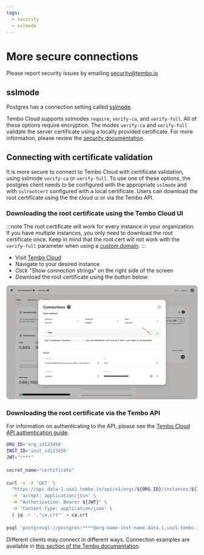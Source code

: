 ```yaml
---
tags:
  - security
  - sslmode
---
```


# More secure connections

Please report security issues by emailing security@tembo.io

## sslmode

Postgres has a connection setting called [sslmode](https://www.postgresql.org/docs/current/libpq-ssl.html).

Tembo Cloud supports sslmodes `require`, `verify-ca`, and `verify-full`. All of these options require encryption. The modes `verify-ca` and `verify-full` validate the server certificate using a locally provided certificate. For more information, please review the [security documentation](/docs/tembo-cloud/security-and-authentication/security#ssl-and-certificates).

## Connecting with certificate validation

It is more secure to connect to Tembo Cloud with certificate validation, using sslmode `verify-ca` or `verify-full`. To use one of these options, the postgres client needs to be configured with the appropriate `sslmode` and with `sslrootcert` configured with a local certificate. Users can download the root certificate using the the cloud ui or via the Tembo API.

### Downloading the root certificate using the Tembo Cloud UI

:::note
The root certificate will work for every instance in your organization. If you have multiple instances, you only need to download the root certificate once. Keep in mind that the root cert will not work with the `verify-full` parameter when using a [custom domain](/docs/tembo-cloud/configuration-and-management/custom-domains).
:::

- Visit [Tembo Cloud](https://cloud.tembo.io)
- Navigate to your desired instance
- Click "Show connection strings" on the right side of the screen
- Download the root certificate using the button below:

![test](./tembo-ui-download-cert-btn.svg)

### Downloading the root certificate via the Tembo API

For information on authenticating to the API, please see the [Tembo Cloud API authentication guide](https://tembo.io/docs/tembo-cloud/security-and-authentication/api-authentication).

```bash
ORG_ID='org_id123456'
INST_ID='inst_id123456'
JWT="****"

secret_name="certificate"

curl -s -X 'GET' \
  "https://api.data-1.use1.tembo.io/api/v1/orgs/${ORG_ID}/instances/${INST_ID}/secrets/${secret_name}" \
  -H 'accept: application/json' \
  -H "Authorization: Bearer ${JWT}" \
  -H 'Content-Type: application/json' \
  | jq -r '."ca.crt"' > ca.crt

psql 'postgresql://postgres:****@org-name-inst-name.data-1.use1.tembo.io:5432?sslmode=verify-full&sslrootcert=ca.crt'
```

Different clients may connect in different ways. Connection examples are available in [this section of the Tembo documentation](/docs/category/connection-examples).
